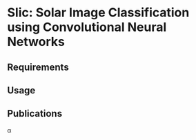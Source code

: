 # Slic: Solar Image Classification using Convolutional Neural Networks

## Requirements

## Usage

## Publications
&alpha;
